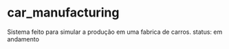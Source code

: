 # car_manufacturing
Sistema feito para simular a produção em uma fabrica de carros. status: em andamento
